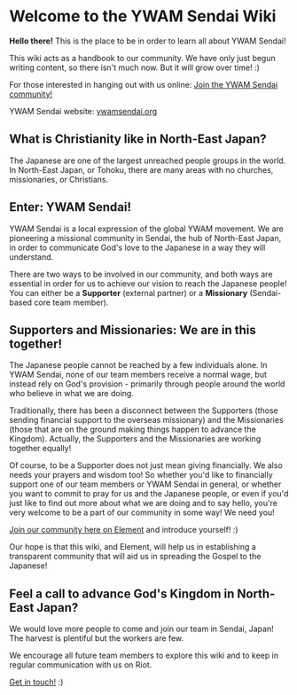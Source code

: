 # Welcome to the YWAM Sendai Wiki

**Hello there!** This is the place to be in order to learn all about YWAM Sendai!

This wiki acts as a handbook to our community. We have only just begun writing content, so there isn't much now. But it will grow over time! :)

For those interested in hanging out with us online: [Join the YWAM Sendai community!](https://www.ywamsendai.org/join)

YWAM Sendai website: [ywamsendai.org](https://www.ywamsendai.org)

## What is Christianity like in North-East Japan?

The Japanese are one of the largest unreached people groups in the world. In North-East Japan, or Tohoku, there are many areas with no churches, missionaries, or Christians.

## Enter: YWAM Sendai!

YWAM Sendai is a local expression of the global YWAM movement. We are pioneering a missional community in Sendai, the hub of North-East Japan, in order to communicate God's love to the Japanese in a way they will understand.

There are two ways to be involved in our community, and both ways are essential in order for us to achieve our vision to reach the Japanese people! You can either be a **Supporter** (external partner) or a **Missionary** (Sendai-based core team member).

## Supporters and Missionaries: We are in this together!

The Japanese people cannot be reached by a few individuals alone. In YWAM Sendai, none of our team members receive a normal wage, but instead rely on God's provision - primarily through people around the world who believe in what we are doing.

Traditionally, there has been a disconnect between the Supporters (those sending financial support to the overseas missionary) and the Missionaries (those that are on the ground making things happen to advance the Kingdom). Actually, the Supporters and the Missionaries are working together equally!

Of course, to be a Supporter does not just mean giving financially. We also needs your prayers and wisdom too! So whether you'd like to financially support one of our team members or YWAM Sendai in general, or whether you want to commit to pray for us and the Japanese people, or even if you'd just like to find out more about what we are doing and to say hello, you're very welcome to be a part of our community in some way! We need you!

[Join our community here on Element](https://www.ywamsendai.org/join) and introduce yourself! :)

Our hope is that this wiki, and Element, will help us in establishing a transparent community that will aid us in spreading the Gospel to the Japanese!

## Feel a call to advance God's Kingdom in North-East Japan?

We would love more people to come and join our team in Sendai, Japan! The harvest is plentiful but the workers are few.

We encourage all future team members to explore this wiki and to keep in regular communication with us on Riot.

[Get in touch!](https://www.ywamsendai.org/join) :)
